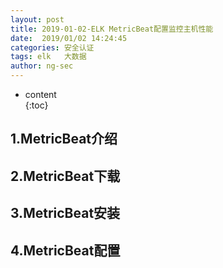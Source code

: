 ```yaml
---
layout: post  
title: 2019-01-02-ELK MetricBeat配置监控主机性能
date:  2019/01/02 14:24:45
categories: 安全认证 
tags: elk   大数据
author: ng-sec  
---
```


* content  
{:toc}

## 1.MetricBeat介绍

## 2.MetricBeat下载

## 3.MetricBeat安装

## 4.MetricBeat配置